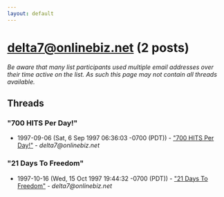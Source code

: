 ```yaml
---
layout: default
---
```


# delta7@onlinebiz.net (2 posts)

_Be aware that many list participants used multiple email addresses over their time active on the list. As such this page may not contain all threads available._

## Threads

### "700 HITS Per Day!"
+ 1997-09-06 (Sat, 6 Sep 1997 06:36:03 -0700 (PDT)) - ["700 HITS Per Day!"](/archive/1997/09/e493b619b7f17588f87e3e30d986b6b372e137b62e6418364259f1309e5ad81f) - _delta7@onlinebiz.net_

### "21 Days To Freedom"
+ 1997-10-16 (Wed, 15 Oct 1997 19:44:32 -0700 (PDT)) - ["21 Days To Freedom"](/archive/1997/10/48fe4d67829f905b0d09f8d9afb1cecc6baaeff1cdf184241ecae4dd15f5f677) - _delta7@onlinebiz.net_

